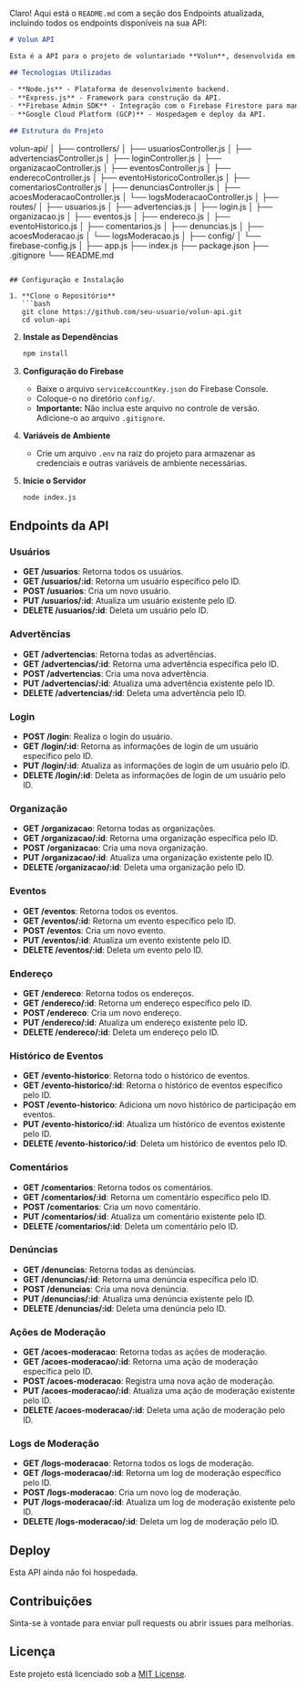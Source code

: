 Claro! Aqui está o `README.md` com a seção dos Endpoints atualizada, incluindo todos os endpoints disponíveis na sua API:

```markdown
# Volun API

Esta é a API para o projeto de voluntariado **Volun**, desenvolvida em Node.js e utilizando Firebase Firestore como banco de dados.

## Tecnologias Utilizadas

- **Node.js** - Plataforma de desenvolvimento backend.
- **Express.js** - Framework para construção da API.
- **Firebase Admin SDK** - Integração com o Firebase Firestore para manipulação de dados.
- **Google Cloud Platform (GCP)** - Hospedagem e deploy da API.

## Estrutura do Projeto

```
volun-api/
│
├── controllers/
│   ├── usuariosController.js
│   ├── advertenciasController.js
│   ├── loginController.js
│   ├── organizacaoController.js
│   ├── eventosController.js
│   ├── enderecoController.js
│   ├── eventoHistoricoController.js
│   ├── comentariosController.js
│   ├── denunciasController.js
│   ├── acoesModeracaoController.js
│   └── logsModeracaoController.js
│
├── routes/
│   ├── usuarios.js
│   ├── advertencias.js
│   ├── login.js
│   ├── organizacao.js
│   ├── eventos.js
│   ├── endereco.js
│   ├── eventoHistorico.js
│   ├── comentarios.js
│   ├── denuncias.js
│   ├── acoesModeracao.js
│   └── logsModeracao.js
│
├── config/
│   └── firebase-config.js
│
├── app.js
├── index.js
├── package.json
├── .gitignore
└── README.md
```

## Configuração e Instalação

1. **Clone o Repositório**
   ```bash
   git clone https://github.com/seu-usuario/volun-api.git
   cd volun-api
   ```

2. **Instale as Dependências**
   ```bash
   npm install
   ```

3. **Configuração do Firebase**
   - Baixe o arquivo `serviceAccountKey.json` do Firebase Console.
   - Coloque-o no diretório `config/`.
   - **Importante:** Não inclua este arquivo no controle de versão. Adicione-o ao arquivo `.gitignore`.

4. **Variáveis de Ambiente**
   - Crie um arquivo `.env` na raiz do projeto para armazenar as credenciais e outras variáveis de ambiente necessárias.

5. **Inicie o Servidor**
   ```bash
   node index.js
   ```

## Endpoints da API

### **Usuários**
- **GET /usuarios**: Retorna todos os usuários.
- **GET /usuarios/:id**: Retorna um usuário específico pelo ID.
- **POST /usuarios**: Cria um novo usuário.
- **PUT /usuarios/:id**: Atualiza um usuário existente pelo ID.
- **DELETE /usuarios/:id**: Deleta um usuário pelo ID.

### **Advertências**
- **GET /advertencias**: Retorna todas as advertências.
- **GET /advertencias/:id**: Retorna uma advertência específica pelo ID.
- **POST /advertencias**: Cria uma nova advertência.
- **PUT /advertencias/:id**: Atualiza uma advertência existente pelo ID.
- **DELETE /advertencias/:id**: Deleta uma advertência pelo ID.

### **Login**
- **POST /login**: Realiza o login do usuário.
- **GET /login/:id**: Retorna as informações de login de um usuário específico pelo ID.
- **PUT /login/:id**: Atualiza as informações de login de um usuário pelo ID.
- **DELETE /login/:id**: Deleta as informações de login de um usuário pelo ID.

### **Organização**
- **GET /organizacao**: Retorna todas as organizações.
- **GET /organizacao/:id**: Retorna uma organização específica pelo ID.
- **POST /organizacao**: Cria uma nova organização.
- **PUT /organizacao/:id**: Atualiza uma organização existente pelo ID.
- **DELETE /organizacao/:id**: Deleta uma organização pelo ID.

### **Eventos**
- **GET /eventos**: Retorna todos os eventos.
- **GET /eventos/:id**: Retorna um evento específico pelo ID.
- **POST /eventos**: Cria um novo evento.
- **PUT /eventos/:id**: Atualiza um evento existente pelo ID.
- **DELETE /eventos/:id**: Deleta um evento pelo ID.

### **Endereço**
- **GET /endereco**: Retorna todos os endereços.
- **GET /endereco/:id**: Retorna um endereço específico pelo ID.
- **POST /endereco**: Cria um novo endereço.
- **PUT /endereco/:id**: Atualiza um endereço existente pelo ID.
- **DELETE /endereco/:id**: Deleta um endereço pelo ID.

### **Histórico de Eventos**
- **GET /evento-historico**: Retorna todo o histórico de eventos.
- **GET /evento-historico/:id**: Retorna o histórico de eventos específico pelo ID.
- **POST /evento-historico**: Adiciona um novo histórico de participação em eventos.
- **PUT /evento-historico/:id**: Atualiza um histórico de eventos existente pelo ID.
- **DELETE /evento-historico/:id**: Deleta um histórico de eventos pelo ID.

### **Comentários**
- **GET /comentarios**: Retorna todos os comentários.
- **GET /comentarios/:id**: Retorna um comentário específico pelo ID.
- **POST /comentarios**: Cria um novo comentário.
- **PUT /comentarios/:id**: Atualiza um comentário existente pelo ID.
- **DELETE /comentarios/:id**: Deleta um comentário pelo ID.

### **Denúncias**
- **GET /denuncias**: Retorna todas as denúncias.
- **GET /denuncias/:id**: Retorna uma denúncia específica pelo ID.
- **POST /denuncias**: Cria uma nova denúncia.
- **PUT /denuncias/:id**: Atualiza uma denúncia existente pelo ID.
- **DELETE /denuncias/:id**: Deleta uma denúncia pelo ID.

### **Ações de Moderação**
- **GET /acoes-moderacao**: Retorna todas as ações de moderação.
- **GET /acoes-moderacao/:id**: Retorna uma ação de moderação específica pelo ID.
- **POST /acoes-moderacao**: Registra uma nova ação de moderação.
- **PUT /acoes-moderacao/:id**: Atualiza uma ação de moderação existente pelo ID.
- **DELETE /acoes-moderacao/:id**: Deleta uma ação de moderação pelo ID.

### **Logs de Moderação**
- **GET /logs-moderacao**: Retorna todos os logs de moderação.
- **GET /logs-moderacao/:id**: Retorna um log de moderação específico pelo ID.
- **POST /logs-moderacao**: Cria um novo log de moderação.
- **PUT /logs-moderacao/:id**: Atualiza um log de moderação existente pelo ID.
- **DELETE /logs-moderacao/:id**: Deleta um log de moderação pelo ID.

## Deploy

Esta API ainda não foi hospedada.

## Contribuições

Sinta-se à vontade para enviar pull requests ou abrir issues para melhorias.

## Licença

Este projeto está licenciado sob a [MIT License](LICENSE).
